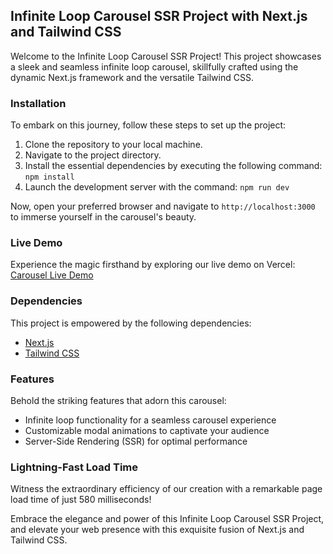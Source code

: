 ## Infinite Loop Carousel SSR Project with Next.js and Tailwind CSS

Welcome to the Infinite Loop Carousel SSR Project! This project showcases a sleek and seamless infinite loop carousel, skillfully crafted using the dynamic Next.js framework and the versatile Tailwind CSS.

### Installation

To embark on this journey, follow these steps to set up the project:

1. Clone the repository to your local machine.
2. Navigate to the project directory.
3. Install the essential dependencies by executing the following command: `npm install`
4. Launch the development server with the command: `npm run dev`

Now, open your preferred browser and navigate to `http://localhost:3000` to immerse yourself in the carousel's beauty.

### Live Demo

Experience the magic firsthand by exploring our live demo on Vercel: [Carousel Live Demo](https://carousel-kohl.vercel.app/)

### Dependencies

This project is empowered by the following dependencies:

- [Next.js](https://nextjs.org/)
- [Tailwind CSS](https://tailwindcss.com/)

### Features

Behold the striking features that adorn this carousel:

- Infinite loop functionality for a seamless carousel experience
- Customizable modal animations to captivate your audience
- Server-Side Rendering (SSR) for optimal performance

### Lightning-Fast Load Time

Witness the extraordinary efficiency of our creation with a remarkable page load time of just 580 milliseconds!

Embrace the elegance and power of this Infinite Loop Carousel SSR Project, and elevate your web presence with this exquisite fusion of Next.js and Tailwind CSS.
